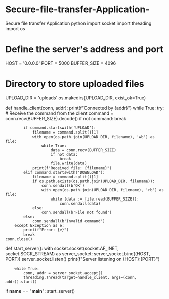# Secure-file-transfer-Application-
Secure file transfer Application python 
import socket
import threading
import os

# Define the server's address and port
HOST = '0.0.0.0'
PORT = 5000
BUFFER_SIZE = 4096

# Directory to store uploaded files
UPLOAD_DIR = 'uploads'
os.makedirs(UPLOAD_DIR, exist_ok=True)

def handle_client(conn, addr):
    print(f"Connected by {addr}")
    while True:
        try:
            # Receive the command from the client
            command = conn.recv(BUFFER_SIZE).decode()
            if not command:
                break
            
            if command.startswith('UPLOAD'):
                filename = command.split()[1]
                with open(os.path.join(UPLOAD_DIR, filename), 'wb') as file:
                    while True:
                        data = conn.recv(BUFFER_SIZE)
                        if not data:
                            break
                        file.write(data)
                print(f"Received file: {filename}")
            elif command.startswith('DOWNLOAD'):
                filename = command.split()[1]
                if os.path.exists(os.path.join(UPLOAD_DIR, filename)):
                    conn.sendall(b'OK')
                    with open(os.path.join(UPLOAD_DIR, filename), 'rb') as file:
                        while (data := file.read(BUFFER_SIZE)):
                            conn.sendall(data)
                else:
                    conn.sendall(b'File not found')
            else:
                conn.sendall(b'Invalid command')
        except Exception as e:
            print(f"Error: {e}")
            break
    conn.close()

def start_server():
    with socket.socket(socket.AF_INET, socket.SOCK_STREAM) as server_socket:
        server_socket.bind((HOST, PORT))
        server_socket.listen()
        print(f"Server listening on {HOST}:{PORT}")

        while True:
            conn, addr = server_socket.accept()
            threading.Thread(target=handle_client, args=(conn, addr)).start()

if __name__ == "__main__":
    start_server()
